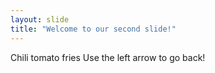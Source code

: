 ```yaml
---
layout: slide
title: "Welcome to our second slide!"
---
```

Chili tomato fries
Use the left arrow to go back!
